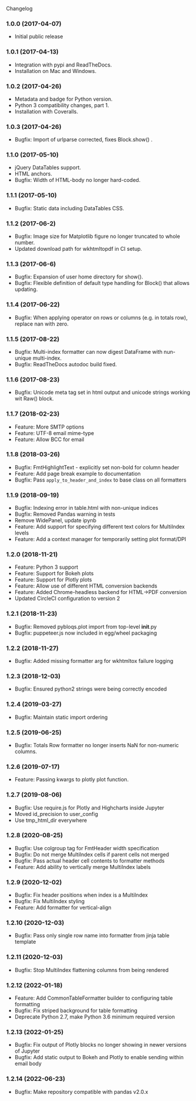 Changelog

### 1.0.0 (2017-04-07)

- Initial public release

### 1.0.1 (2017-04-13)

- Integration with pypi and ReadTheDocs.
- Installation on Mac and Windows.

### 1.0.2 (2017-04-26)

- Metadata and badge for Python version.
- Python 3 compatibility changes, part 1.
- Installation with Coveralls.

### 1.0.3 (2017-04-26)

- Bugfix: Import of urlparse corrected, fixes Block.show() .

### 1.1.0 (2017-05-10)

- jQuery DataTables support.
- HTML anchors.
- Bugfix: Width of HTML-body no longer hard-coded.

### 1.1.1 (2017-05-10)

- Bugfix: Static data including DataTables CSS.

### 1.1.2 (2017-06-2)

- Bugfix: Image size for Matplotlib figure no longer truncated to whole number.
- Updated download path for wkhtmltopdf in CI setup.

### 1.1.3 (2017-06-6)

- Bugfix: Expansion of user home directory for show().
- Bugfix: Flexible definition of default type handling for Block() that allows updating.

### 1.1.4 (2017-06-22)

- Bugfix: When applying operator on rows or columns (e.g. in totals row), replace nan with zero.

### 1.1.5 (2017-08-22)

- Bugfix: Multi-index formatter can now digest DataFrame with nun-unique multi-index.
- Bugfix: ReadTheDocs autodoc build fixed.

### 1.1.6 (2017-08-23)

- Bugfix: Unicode meta tag set in html output and unicode strings working wit Raw() block.

### 1.1.7 (2018-02-23)

- Feature: More SMTP options
- Feature: UTF-8 email mime-type
- Feature: Allow BCC for email

### 1.1.8 (2018-03-26)

- Bugfix: FmtHighlightText - explicitly set non-bold for column header
- Feature: Add page break example to documentation
- Bugfix: Pass `apply_to_header_and_index` to base class on all formatters

### 1.1.9 (2018-09-19)

- Bugfix: Indexing error in table.html with non-unique indices
- Bugfix: Removed Pandas warning in tests
- Remove WidePanel, update ipynb
- Feature: Add support for specifying different text colors for MultiIndex levels
- Feature: Add a context manager for temporarily setting plot format/DPI

### 1.2.0 (2018-11-21)

- Feature: Python 3 support
- Feature: Support for Bokeh plots
- Feature: Support for Plotly plots
- Feature: Allow use of different HTML conversion backends
- Feature: Added Chrome-headless backend for HTML->PDF conversion
- Updated CircleCI configuration to version 2

### 1.2.1 (2018-11-23)

- Bugfix: Removed pybloqs.plot import from top-level **init**.py
- Bugfix: puppeteer.js now included in egg/wheel packaging

### 1.2.2 (2018-11-27)

- Bugfix: Added missing formatter arg for wkhtmltox failure logging

### 1.2.3 (2018-12-03)

- Bugfix: Ensured python2 strings were being correctly encoded

### 1.2.4 (2019-03-27)

- Bugfix: Maintain static import ordering

### 1.2.5 (2019-06-25)

- Bugfix: Totals Row formatter no longer inserts NaN for non-numeric columns.

### 1.2.6 (2019-07-17)

- Feature: Passing kwargs to plotly plot function.

### 1.2.7 (2019-08-06)

- Bugfix: Use require.js for Plotly and Highcharts inside Jupyter
- Moved id_precision to user_config
- Use tmp_html_dir everywhere

### 1.2.8 (2020-08-25)

- Bugfix: Use colgroup tag for FmtHeader width specification
- Bugfix: Do not merge MultiIndex cells if parent cells not merged
- Bugfix: Pass actual header cell contents to formatter methods
- Feature: Add ability to vertically merge MultiIndex labels

### 1.2.9 (2020-12-02)

- Bugfix: Fix header positions when index is a MultiIndex
- Bugfix: Fix MultiIndex styling
- Feature: Add formatter for vertical-align

### 1.2.10 (2020-12-03)

- Bugfix: Pass only single row name into formatter from jinja table template

### 1.2.11 (2020-12-03)

- Bugfix: Stop MultiIndex flattening columns from being rendered

### 1.2.12 (2022-01-18)

- Feature: Add CommonTableFormatter builder to configuring table formatting
- Bugfix: Fix striped background for table formatting
- Deprecate Python 2.7, make Python 3.6 minimum required version

### 1.2.13 (2022-01-25)

- Bugfix: Fix output of Plotly blocks no longer showing in newer versions of Jupyter
- Bugfix: Add static output to Bokeh and Plotly to enable sending within email body

### 1.2.14 (2022-06-23)

- Bugfix: Make repository compatible with pandas v2.0.x
